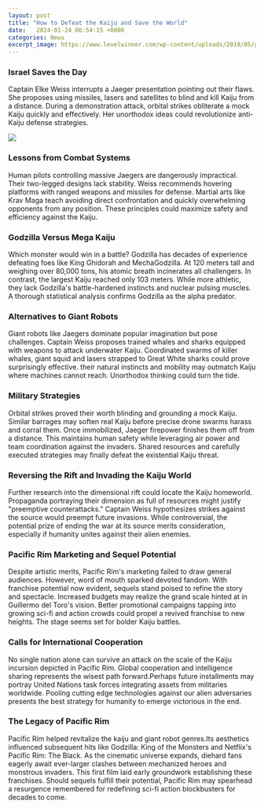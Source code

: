 ```yaml
---
layout: post
title: "How to Defeat the Kaiju and Save the World"
date:   2024-01-24 06:54:15 +0000
categories: News
excerpt_image: https://www.levelwinner.com/wp-content/uploads/2019/05/godzilla-defense-force-godzilla-fight-400x715.jpg
---
```

### Israel Saves the Day
Captain Elke Weiss interrupts a Jaeger presentation pointing out their flaws. She proposes using missiles, lasers and satellites to blind and kill Kaiju from a distance. During a demonstration attack, orbital strikes obliterate a mock Kaiju quickly and effectively. Her unorthodox ideas could revolutionize anti-Kaiju defense strategies. 


![](https://www.levelwinner.com/wp-content/uploads/2019/05/godzilla-defense-force-godzilla-fight-400x715.jpg)
### Lessons from Combat Systems
Human pilots controlling massive Jaegers are dangerously impractical. Their two-legged designs lack stability. Weiss recommends hovering platforms with ranged weapons and missiles for defense. Martial arts like Krav Maga teach avoiding direct confrontation and quickly overwhelming opponents from any position. These principles could maximize safety and efficiency against the Kaiju.

### Godzilla Versus Mega Kaiju 
Which monster would win in a battle? Godzilla has decades of experience defeating foes like King Ghidorah and MechaGodzilla. At 120 meters tall and weighing over 80,000 tons, his atomic breath incinerates all challengers. In contrast, the largest Kaiju reached only 103 meters. While more athletic, they lack Godzilla's battle-hardened instincts and nuclear pulsing muscles. A thorough statistical analysis confirms Godzilla as the alpha predator.

### Alternatives to Giant Robots
Giant robots like Jaegers dominate popular imagination but pose challenges. Captain Weiss proposes trained whales and sharks equipped with weapons to attack underwater Kaiju. Coordinated swarms of killer whales, giant squid and lasers strapped to Great White sharks could prove surprisingly effective. their natural instincts and mobility may outmatch Kaiju where machines cannot reach. Unorthodox thinking could turn the tide. 

### Military Strategies
Orbital strikes proved their worth blinding and grounding a mock Kaiju. Similar barrages may soften real Kaiju before precise drone swarms harass and corral them. Once immobilized, Jaeger firepower finishes them off from a distance. This maintains human safety while leveraging air power and team coordination against the invaders. Shared resources and carefully executed strategies may finally defeat the existential Kaiju threat.

### Reversing the Rift and Invading the Kaiju World
Further research into the dimensional rift could locate the Kaiju homeworld. Propaganda portraying their dimension as full of resources might justify "preemptive counterattacks." Captain Weiss hypothesizes strikes against the source would preempt future invasions. While controversial, the potential prize of ending the war at its source merits consideration, especially if humanity unites against their alien enemies.

### Pacific Rim Marketing and Sequel Potential  
Despite artistic merits, Pacific Rim's marketing failed to draw general audiences. However, word of mouth sparked devoted fandom. With franchise potential now evident, sequels stand poised to refine the story and spectacle. Increased budgets may realize the grand scale hinted at in Guillermo del Toro's vision. Better promotional campaigns tapping into growing sci-fi and action crowds could propel a revived franchise to new heights. The stage seems set for bolder Kaiju battles.

### Calls for International Cooperation
No single nation alone can survive an attack on the scale of the Kaiju incursion depicted in Pacific Rim. Global cooperation and intelligence sharing represents the wisest path forward.Perhaps future installments may portray United Nations task forces integrating assets from militaries worldwide. Pooling cutting edge technologies against our alien adversaries presents the best strategy for humanity to emerge victorious in the end.

### The Legacy of Pacific Rim
Pacific Rim helped revitalize the kaiju and giant robot genres.Its aesthetics influenced subsequent hits like Godzilla: King of the Monsters and Netflix's Pacific Rim: The Black. As the cinematic universe expands, diehard fans eagerly await ever-larger clashes between mechanized heroes and monstrous invaders. This first film laid early groundwork establishing these franchises. Should sequels fulfill their potential, Pacific Rim may spearhead a resurgence remembered for redefining sci-fi action blockbusters for decades to come.